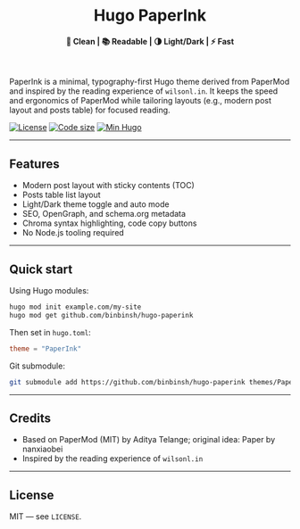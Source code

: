 <h1 align=center>Hugo PaperInk</h1>

<h4 align=center>📝 Clean | 📚 Readable | 🌗 Light/Dark | ⚡ Fast</h4>
<br>

PaperInk is a minimal, typography-first Hugo theme derived from PaperMod and inspired by the reading experience of `wilsonl.in`. It keeps the speed and ergonomics of PaperMod while tailoring layouts (e.g., modern post layout and posts table) for focused reading.

[![License](https://img.shields.io/github/license/binbinsh/hugo-paperink)](https://github.com/binbinsh/hugo-paperink/blob/master/LICENSE)
[![Code size](https://img.shields.io/github/languages/code-size/binbinsh/hugo-paperink)](https://github.com/binbinsh/hugo-paperink)
[![Min Hugo](https://img.shields.io/static/v1?label=Hugo&message=>=v0.146.0&color=blue&logo=hugo)](https://github.com/gohugoio/hugo/releases/tag/v0.146.0)

---

## Features

-   Modern post layout with sticky contents (TOC)
-   Posts table list layout
-   Light/Dark theme toggle and auto mode
-   SEO, OpenGraph, and schema.org metadata
-   Chroma syntax highlighting, code copy buttons
-   No Node.js tooling required

---

## Quick start

Using Hugo modules:

```bash
hugo mod init example.com/my-site
hugo mod get github.com/binbinsh/hugo-paperink
```

Then set in `hugo.toml`:

```toml
theme = "PaperInk"
```

Git submodule:

```bash
git submodule add https://github.com/binbinsh/hugo-paperink themes/PaperInk
```

---

## Credits

-   Based on PaperMod (MIT) by Aditya Telange; original idea: Paper by nanxiaobei
-   Inspired by the reading experience of `wilsonl.in`

---

## License

MIT — see `LICENSE`.
